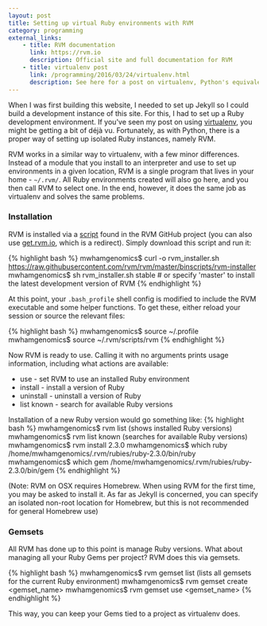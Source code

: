 ```yaml
---
layout: post
title: Setting up virtual Ruby environments with RVM
category: programming
external_links:
    - title: RVM documentation
      link: https://rvm.io
      description: Official site and full documentation for RVM
    - title: virtualenv post
      link: /programming/2016/03/24/virtualenv.html
      description: See here for a post on virtualenv, Python's equivalent of RVM
---
```


When I was first building this website, I needed to set up Jekyll so I could build a development instance of this site. For this, I had to set up a Ruby development environment. If you've seen my post on using [virtualenv](/programming/2016/03/24/virtualenv.html), you might be getting a bit of déjà vu. Fortunately, as with Python, there is a proper way of setting up isolated Ruby instances, namely RVM.

RVM works in a similar way to virtualenv, with a few minor differences. Instead of a module that you install to an interpreter and use to set up environments in a given location, RVM is a single program that lives in your home - `~/.rvm/`. All Ruby environments created will also go here, and you then call RVM to select one. In the end, however, it does the same job as virtualenv and solves the same problems.

### Installation
RVM is installed via a [script](https://raw.githubusercontent.com/rvm/rvm/master/binscripts/rvm-installer) found in the RVM GitHub project (you can also use [get.rvm.io](get.rvm.io), which is a redirect). Simply download this script and run it:

{% highlight bash %}
mwhamgenomics$ curl -o rvm_installer.sh https://raw.githubusercontent.com/rvm/rvm/master/binscripts/rvm-installer
mwhamgenomics$ sh rvm_installer.sh stable  # or specify 'master' to install the latest development version of RVM
{% endhighlight %}

At this point, your `.bash_profile` shell config is modified to include the RVM executable and some helper functions. To get these, either reload your session or source the relevant files:

{% highlight bash %}
mwhamgenomics$ source ~/.profile
mwhamgenomics$ source ~/.rvm/scripts/rvm
{% endhighlight %}

Now RVM is ready to use. Calling it with no arguments prints usage information, including what actions are available:
- use - set RVM to use an installed Ruby environment
- install - install a version of Ruby
- uninstall - uninstall a version of Ruby
- list known - search for available Ruby versions

Installation of a new Ruby version would go something like:
{% highlight bash %}
mwhamgenomics$ rvm list
(shows installed Ruby versions)
mwhamgenomics$ rvm list known
(searches for available Ruby versions)
mwhamgenomics$ rvm install 2.3.0
mwhamgenomics$ which ruby
/home/mwhamgenomics/.rvm/rubies/ruby-2.3.0/bin/ruby
mwhamgenomics$ which gem
/home/mwhamgenomics/.rvm/rubies/ruby-2.3.0/bin/gem
{% endhighlight %}

(Note: RVM on OSX requires Homebrew. When using RVM for the first time, you may be asked to install it. As far as Jekyll is concerned, you can specify an isolated non-root location for Homebrew, but this is not recommended for general Homebrew use)


### Gemsets
All RVM has done up to this point is manage Ruby versions. What about managing all your Ruby Gems per project? RVM does this via gemsets.

{% highlight bash %}
mwhamgenomics$ rvm gemset list
(lists all gemsets for the current Ruby environment)
mwhamgenomics$ rvm gemset create <gemset_name>
mwhamgenomics$ rvm gemset use <gemset_name>
{% endhighlight %}

This way, you can keep your Gems tied to a project as virtualenv does.
